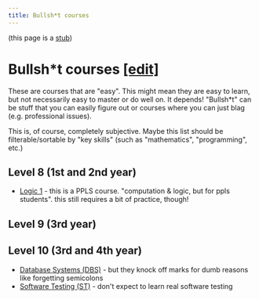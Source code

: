 ```yaml
---
title: Bullsh*t courses
---
```


(this page is a [stub](https://en.wikipedia.org/wiki/Wikipedia:Stub))

<!--
Academics: if you are upset that your course is on this list... that's good! You're one of the good people. Look, this list isn't going away. Just make peace with the fact that sometimes some things are easier to grasp than others?
-->

# Bullsh*t courses [\[edit\]](https://github.com/compsoc-edinburgh/betterinformatics/blob/master/_pages/bullsh*t.md)

These are courses that are "easy". This might mean they are easy to learn, but not necessarily easy to master or do well on. It depends!
"Bullsh\*t" can be stuff that you can easily figure out or courses where you can just blag (e.g. professional issues).

This is, of course, completely subjective.
Maybe this list should be filterable/sortable by "key skills" (such as "mathematics", "programming", etc.)

## Level 8 (1st and 2nd year)

- [Logic 1](http://www.drps.ed.ac.uk/19-20/dpt/cxphil08004.htm) - this is a PPLS course. "computation & logic, but for ppls students". this still requires a bit of practice, though!

## Level 9 (3rd year)

## Level 10 (3rd and 4th year)

- [Database Systems (DBS)](/inf3#dbs) - but they knock off marks for dumb reasons like forgetting semicolons
- [Software Testing (ST)](/inf3#st) - don't expect to learn real software testing
